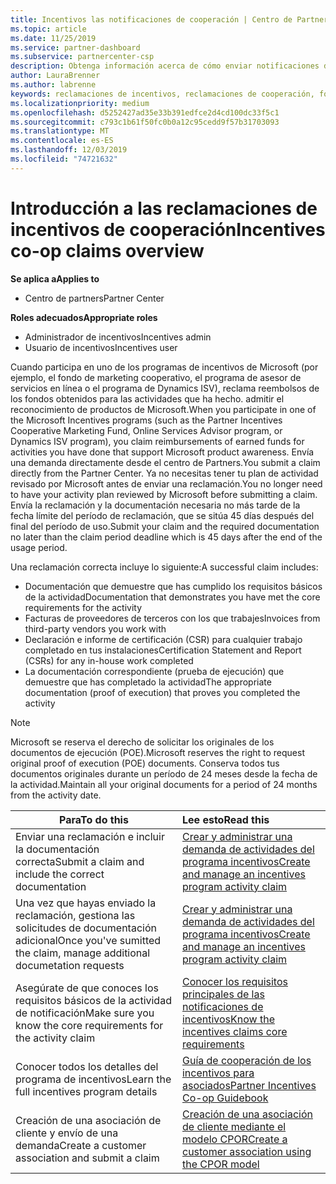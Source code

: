 ```yaml
---
title: Incentivos las notificaciones de cooperación | Centro de Partners
ms.topic: article
ms.date: 11/25/2019
ms.service: partner-dashboard
ms.subservice: partnercenter-csp
description: Obtenga información acerca de cómo enviar notificaciones de incentivos sin el requisito previo para revisar el plan de actividades.
author: LauraBrenner
ms.author: labrenne
keywords: reclamaciones de incentivos, reclamaciones de cooperación, fondos de cooperación
ms.localizationpriority: medium
ms.openlocfilehash: d5252427ad35e33b391edfce2d4cd100dc33f5c1
ms.sourcegitcommit: c793c1b61f50fc0b0a12c95cedd9f57b31703093
ms.translationtype: MT
ms.contentlocale: es-ES
ms.lasthandoff: 12/03/2019
ms.locfileid: "74721632"
---
```

# <a name="incentives-co-op-claims-overview"></a><span data-ttu-id="5d806-104">Introducción a las reclamaciones de incentivos de cooperación</span><span class="sxs-lookup"><span data-stu-id="5d806-104">Incentives co-op claims overview</span></span>

<span data-ttu-id="5d806-105">**Se aplica a**</span><span class="sxs-lookup"><span data-stu-id="5d806-105">**Applies to**</span></span>

- <span data-ttu-id="5d806-106">Centro de partners</span><span class="sxs-lookup"><span data-stu-id="5d806-106">Partner Center</span></span>

<span data-ttu-id="5d806-107">**Roles adecuados**</span><span class="sxs-lookup"><span data-stu-id="5d806-107">**Appropriate roles**</span></span>

- <span data-ttu-id="5d806-108">Administrador de incentivos</span><span class="sxs-lookup"><span data-stu-id="5d806-108">Incentives admin</span></span>
- <span data-ttu-id="5d806-109">Usuario de incentivos</span><span class="sxs-lookup"><span data-stu-id="5d806-109">Incentives user</span></span>

<span data-ttu-id="5d806-110">Cuando participa en uno de los programas de incentivos de Microsoft (por ejemplo, el fondo de marketing cooperativo, el programa de asesor de servicios en línea o el programa de Dynamics ISV), reclama reembolsos de los fondos obtenidos para las actividades que ha hecho. admitir el reconocimiento de productos de Microsoft.</span><span class="sxs-lookup"><span data-stu-id="5d806-110">When you participate in one of the Microsoft Incentives programs (such as the Partner Incentives Cooperative Marketing Fund, Online Services Advisor program, or Dynamics ISV program), you claim reimbursements of earned funds for activities you have done that support Microsoft product awareness.</span></span> <span data-ttu-id="5d806-111">Envía una demanda directamente desde el centro de Partners.</span><span class="sxs-lookup"><span data-stu-id="5d806-111">You submit a claim directly from the Partner Center.</span></span> <span data-ttu-id="5d806-112">Ya no necesitas tener tu plan de actividad revisado por Microsoft antes de enviar una reclamación.</span><span class="sxs-lookup"><span data-stu-id="5d806-112">You no longer need to have your activity plan reviewed by Microsoft before submitting a claim.</span></span> <span data-ttu-id="5d806-113">Envía la reclamación y la documentación necesaria no más tarde de la fecha límite del período de reclamación, que se sitúa 45 días después del final del período de uso.</span><span class="sxs-lookup"><span data-stu-id="5d806-113">Submit your claim and the required documentation no later than the claim period deadline which is 45 days after the end of the usage period.</span></span> 

<span data-ttu-id="5d806-114">Una reclamación correcta incluye lo siguiente:</span><span class="sxs-lookup"><span data-stu-id="5d806-114">A successful claim includes:</span></span>

- <span data-ttu-id="5d806-115">Documentación que demuestre que has cumplido los requisitos básicos de la actividad</span><span class="sxs-lookup"><span data-stu-id="5d806-115">Documentation that demonstrates you have met the core requirements for the activity</span></span>
- <span data-ttu-id="5d806-116">Facturas de proveedores de terceros con los que trabajes</span><span class="sxs-lookup"><span data-stu-id="5d806-116">Invoices from third-party vendors you work with</span></span>
- <span data-ttu-id="5d806-117">Declaración e informe de certificación (CSR) para cualquier trabajo completado en tus instalaciones</span><span class="sxs-lookup"><span data-stu-id="5d806-117">Certification Statement and Report (CSRs) for any in-house work completed</span></span>
- <span data-ttu-id="5d806-118">La documentación correspondiente (prueba de ejecución) que demuestre que has completado la actividad</span><span class="sxs-lookup"><span data-stu-id="5d806-118">The appropriate documentation (proof of execution) that proves you completed the activity</span></span> 

>[!NOTE]
><span data-ttu-id="5d806-119">Microsoft se reserva el derecho de solicitar los originales de los documentos de ejecución (POE).</span><span class="sxs-lookup"><span data-stu-id="5d806-119">Microsoft reserves the right to request original proof of execution (POE) documents.</span></span> <span data-ttu-id="5d806-120">Conserva todos tus documentos originales durante un período de 24 meses desde la fecha de la actividad.</span><span class="sxs-lookup"><span data-stu-id="5d806-120">Maintain all your original documents for a period of 24 months from the activity date.</span></span> 

|<span data-ttu-id="5d806-121">**Para**</span><span class="sxs-lookup"><span data-stu-id="5d806-121">**To do this**</span></span>   |<span data-ttu-id="5d806-122">**Lee esto**</span><span class="sxs-lookup"><span data-stu-id="5d806-122">**Read this**</span></span>   |
|-----------------|:--------------------------------------|
|<span data-ttu-id="5d806-123">Enviar una reclamación e incluir la documentación correcta</span><span class="sxs-lookup"><span data-stu-id="5d806-123">Submit a claim and include the correct documentation</span></span>|[<span data-ttu-id="5d806-124">Crear y administrar una demanda de actividades del programa incentivos</span><span class="sxs-lookup"><span data-stu-id="5d806-124">Create and manage an incentives program activity claim</span></span>](create-incentives-claims.md)|
|<span data-ttu-id="5d806-125">Una vez que hayas enviado la reclamación, gestiona las solicitudes de documentación adicional</span><span class="sxs-lookup"><span data-stu-id="5d806-125">Once you've sumitted the claim, manage additional documetation requests</span></span>|[<span data-ttu-id="5d806-126">Crear y administrar una demanda de actividades del programa incentivos</span><span class="sxs-lookup"><span data-stu-id="5d806-126">Create and manage an incentives program activity claim</span></span>](create-incentives-claims.md)  |
|<span data-ttu-id="5d806-127">Asegúrate de que conoces los requisitos básicos de la actividad de notificación</span><span class="sxs-lookup"><span data-stu-id="5d806-127">Make sure you know the core requirements for the activity claim</span></span>|[<span data-ttu-id="5d806-128">Conocer los requisitos principales de las notificaciones de incentivos</span><span class="sxs-lookup"><span data-stu-id="5d806-128">Know the incentives claims core requirements</span></span>](core-requirements.md)   |
|<span data-ttu-id="5d806-129">Conocer todos los detalles del programa de incentivos</span><span class="sxs-lookup"><span data-stu-id="5d806-129">Learn the full incentives program details</span></span>|[<span data-ttu-id="5d806-130">Guía de cooperación de los incentivos para asociados</span><span class="sxs-lookup"><span data-stu-id="5d806-130">Partner Incentives Co-op Guidebook</span></span>](https://assets.microsoft.com/coop-guidebook.pdf)
|<span data-ttu-id="5d806-131">Creación de una asociación de cliente y envío de una demanda</span><span class="sxs-lookup"><span data-stu-id="5d806-131">Create a customer association and submit a claim</span></span> |[<span data-ttu-id="5d806-132">Creación de una asociación de cliente mediante el modelo CPOR</span><span class="sxs-lookup"><span data-stu-id="5d806-132">Create a customer association using the CPOR model</span></span>](submit-osa-claim.md)|
                                                                                 
                                   
